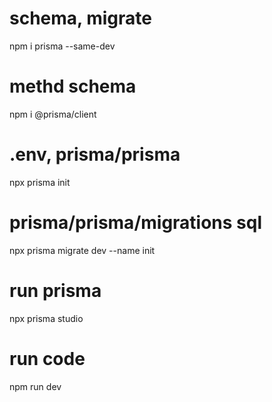 # schema, migrate
npm i prisma --same-dev

# methd schema 
npm i @prisma/client

# .env, prisma/prisma
npx prisma init

# prisma/prisma/migrations sql
npx prisma migrate dev --name init

# run prisma
npx prisma studio

# run code
npm run dev